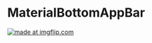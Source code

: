 # MaterialBottomAppBar

<a href="https://imgflip.com/gif/2i4y08"><img src="https://i.imgflip.com/2i4y08.gif" title="made at imgflip.com"/></a>
